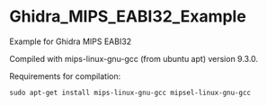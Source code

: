 # Ghidra_MIPS_EABI32_Example
Example for Ghidra MIPS EABI32


Compiled with mips-linux-gnu-gcc (from ubuntu apt) version 9.3.0.

Requirements for compilation:

`sudo apt-get install mips-linux-gnu-gcc mipsel-linux-gnu-gcc`